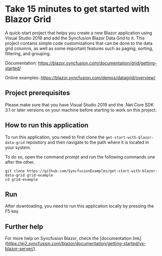 # Take 15 minutes to get started with Blazor Grid 

A quick-start project that helps you create a new Blazor application using Visual Studio 2019 and add the Syncfusion Blazor Data Grid to it. This project contains simple code customizations that can be done to the data grid columns, as well as some important features such as paging, sorting, filtering, and grouping. 

Documentation: https://blazor.syncfusion.com/documentation/grid/getting-started/

Online examples: https://blazor.syncfusion.com/demos/datagrid/overview/
 
## Project prerequisites

Please make sure that you have Visual Studio 2019 and the .Net Core SDK 3.1 or later versions on your machine before starting to work on this project.

## How to run this application

To run this application, you need to first clone the `get-start-with-blazor-data-grid` repository and then navigate to the
path where it is located in your system.

To do so, open the command prompt and run the following commands one after the other.

```
git clone https://github.com/SyncfusionExamples/get-start-with-blazor-data-grid grid-example
cd grid-example
```

## Run

After downloading, you need to run this application locally by pressing the F5 key.

## Further help

For more help on Syncfusion Blazor, check the [documentation link] (https://ej2.syncfusion.com/blazor/documentation/getting-started/vs-blazor-server/).












